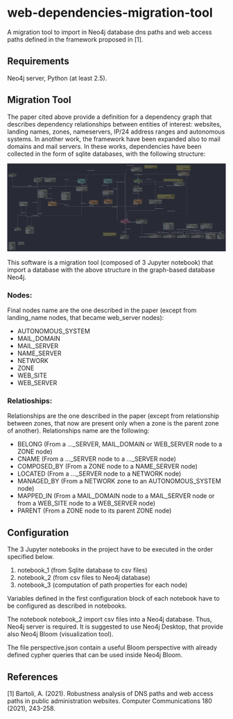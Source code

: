 # web-dependencies-migration-tool
A migration tool to import in Neo4j database dns paths and web access paths defined in the framework proposed in [1].
## Requirements
Neo4j server, Python (at least 2.5).
## Migration Tool
The paper cited above provide a definition for a dependency graph that describes dependency relationships between entities of interest: websites, landing names, zones, nameservers, IP/24 address ranges and autonomous systems. In another work, the framework have been expanded also to mail domains and mail servers. 
In these works, dependencies have been collected in the form of sqlite databases, with the following structure:

![Database scheme](https://github.com/BoniFederico/web-dependencies-migration-tool/blob/main/db.jpg "Sqlite database scheme")

This software is a migration tool (composed of 3 Jupyter notebook) that import a database with the above structure in the graph-based database Neo4j. 

### Nodes:
Final nodes name are the one described in the paper (except from landing_name nodes, that became web_server nodes):
- AUTONOMOUS_SYSTEM
- MAIL_DOMAIN
- MAIL_SERVER
- NAME_SERVER
- NETWORK
- ZONE
- WEB_SITE
- WEB_SERVER

### Relatioships:
Relationships are the one described in the paper (except from relationship between zones, that now are present only when a zone is the parent zone of another). Relationships name are the following:

- BELONG (From a ..._SERVER, MAIL_DOMAIN or WEB_SERVER node to a ZONE node)
- CNAME (From a ..._SERVER node to a ..._SERVER node)
- COMPOSED_BY (From a ZONE node to a NAME_SERVER node)
- LOCATED (From a ..._SERVER node to a NETWORK node)
- MANAGED_BY (From a NETWORK zone to an AUTONOMOUS_SYSTEM node)
- MAPPED_IN (From a MAIL_DOMAIN node to a MAIL_SERVER node or from a WEB_SITE node to a WEB_SERVER node)
- PARENT (From a ZONE node to its parent ZONE node)

## Configuration

The 3 Jupyter notebooks in the project have to be executed in the order specified below.
1. notebook_1 (from Sqlite database to csv files)
2.  notebook_2 (from csv files to Neo4j database)
3. notebook_3 (computation of path properties for each node)

Variables defined in the first configuration block of each notebook have to be configured as described in notebooks.

The notebook notebook_2 import csv files into a Neo4j database. Thus, Neo4j server is required. It is suggested to use Neo4j Desktop, that provide also Neo4j Bloom (visualization tool). 

The file perspective.json contain a useful Bloom perspective with already defined cypher queries that can be used inside Neo4j Bloom.
 

## References
<a id="1">[1]</a> 
Bartoli, A. (2021). 
Robustness analysis of DNS paths and web access paths in public
administration websites. Computer Communications 180 (2021), 243-258.
